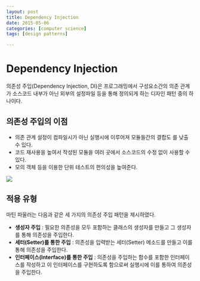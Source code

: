 ```yaml
---
layout: post
title: Dependency Injection 
date: 2015-05-06
categories: [computer science]
tags: [design patterns]

---
```


# Dependency Injection

의존성 주입(Dependency Injection, DI)은 프로그래밍에서 구성요소간의 의존 관계가 소스코드 내부가 아닌 외부의 설정파일 등을 통해 정의되게 하는 디자인 패턴 중의 하나이다.

## 의존성 주입의 이점

* 의존 관계 설정이 컴파일시가 아닌 실행시에 이루어져 모듈들간의 결합도 를 낮출 수 있다.
* 코드 재사용을 높여서 작성된 모듈을 여러 곳에서 소스코드의 수정 없이 사용할 수 있다.
* 모의 객체 등을 이용한 단위 테스트의 편의성을 높여준다.


[![](http://sungsoo.github.com/images/injector.gif)](http://sungsoo.github.com/images/injector.gif)

## 적용 유형

마틴 파울러는 다음과 같은 세 가지의 의존성 주입 패턴을 제시하였다. 

* **생성자 주입** : 필요한 의존성을 모두 포함하는 클래스의 생성자를 만들고 그 생성자를 통해 의존성을 주입한다.
* **세터(Setter)를 통한 주입** : 의존성을 입력받는 세터(Setter) 메소드를 만들고 이를 통해 의존성을 주입한다.
* **인터페이스(Interface)를 통한 주입** : 의존성을 주입하는 함수를 포함한 인터페이스를 작성하고 이 인터페이스를 구현하도록 함으로써 실행시에 이를 통하여 의존성을 주입한다.

